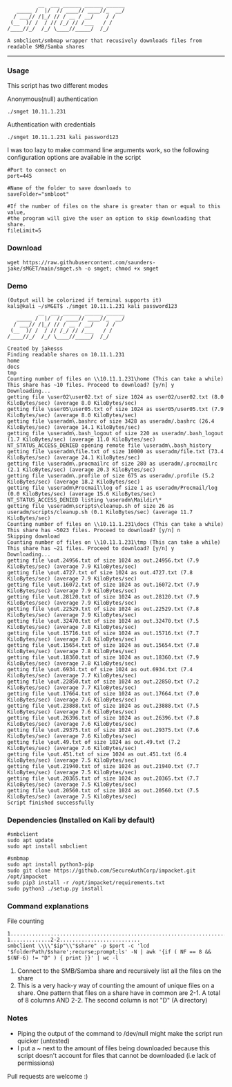 ```
          __  ___ ______ ______ ______
   _____ /  |/  // ____// ____//_  __/
  / ___// /|_/ // / __ / __/    / /
 (__  )/ /  / // /_/ // /___   / /
/____//_/  /_/ \____//_____/  /_/

A smbclient/smbmap wrapper that recusively downloads files from readable SMB/Samba shares
```
---
### Usage
This script has two different modes

Anonymous(null) authentication
```
./smget 10.11.1.231
```

Authentication with credentials
```
./smget 10.11.1.231 kali password123
```

I was too lazy to make command line arguments work, so the following configuration options are available in the script
```
#Port to connect on
port=445

#Name of the folder to save downloads to
saveFolder="smbloot"

#If the number of files on the share is greater than or equal to this value,
#the program will give the user an option to skip downloading that share.
fileLimit=5
```
### Download
```
wget https://raw.githubusercontent.com/saunders-jake/sMGET/main/smget.sh -o smget; chmod +x smget 
```
### Demo
```
(Output will be colorized if terminal supports it)
kali@kali ~/sMGET$ ./smget 10.11.1.231 kali password123
          __  ___ ______ ______ ______
   _____ /  |/  // ____// ____//_  __/
  / ___// /|_/ // / __ / __/    / /
 (__  )/ /  / // /_/ // /___   / /
/____//_/  /_/ \____//_____/  /_/

Created by jakesss
Finding readable shares on 10.11.1.231
home
docs
tmp
Counting number of files on \\10.11.1.231\home (This can take a while)
This share has ~10 files. Proceed to download? [y/n] y
Downloading...
getting file \user02\user02.txt of size 1024 as user02/user02.txt (8.0 KiloBytes/sec) (average 8.0 KiloBytes/sec)
getting file \user05\user05.txt of size 1024 as user05/user05.txt (7.9 KiloBytes/sec) (average 8.0 KiloBytes/sec)
getting file \useradm\.bashrc of size 3428 as useradm/.bashrc (26.4 KiloBytes/sec) (average 14.1 KiloBytes/sec)
getting file \useradm\.bash_logout of size 220 as useradm/.bash_logout (1.7 KiloBytes/sec) (average 11.0 KiloBytes/sec)
NT_STATUS_ACCESS_DENIED opening remote file \useradm\.bash_history
getting file \useradm\file.txt of size 10000 as useradm/file.txt (73.4 KiloBytes/sec) (average 24.1 KiloBytes/sec)
getting file \useradm\.procmailrc of size 280 as useradm/.procmailrc (2.1 KiloBytes/sec) (average 20.3 KiloBytes/sec)
getting file \useradm\.profile of size 675 as useradm/.profile (5.2 KiloBytes/sec) (average 18.2 KiloBytes/sec)
getting file \useradm\Procmail\log of size 1 as useradm/Procmail/log (0.0 KiloBytes/sec) (average 15.6 KiloBytes/sec)
NT_STATUS_ACCESS_DENIED listing \useradm\Maildir\*
getting file \useradm\scripts\cleanup.sh of size 26 as useradm/scripts/cleanup.sh (0.1 KiloBytes/sec) (average 11.7 KiloBytes/sec)
Counting number of files on \\10.11.1.231\docs (This can take a while)
This share has ~5023 files. Proceed to download? [y/n] n
Skipping download
Counting number of files on \\10.11.1.231\tmp (This can take a while)
This share has ~21 files. Proceed to download? [y/n] y
Downloading...
getting file \out.24956.txt of size 1024 as out.24956.txt (7.9 KiloBytes/sec) (average 7.9 KiloBytes/sec)
getting file \out.4727.txt of size 1024 as out.4727.txt (7.8 KiloBytes/sec) (average 7.9 KiloBytes/sec)
getting file \out.16072.txt of size 1024 as out.16072.txt (7.9 KiloBytes/sec) (average 7.9 KiloBytes/sec)
getting file \out.28120.txt of size 1024 as out.28120.txt (7.9 KiloBytes/sec) (average 7.9 KiloBytes/sec)
getting file \out.22529.txt of size 1024 as out.22529.txt (7.8 KiloBytes/sec) (average 7.9 KiloBytes/sec)
getting file \out.32470.txt of size 1024 as out.32470.txt (7.5 KiloBytes/sec) (average 7.8 KiloBytes/sec)
getting file \out.15716.txt of size 1024 as out.15716.txt (7.7 KiloBytes/sec) (average 7.8 KiloBytes/sec)
getting file \out.15654.txt of size 1024 as out.15654.txt (7.8 KiloBytes/sec) (average 7.8 KiloBytes/sec)
getting file \out.18360.txt of size 1024 as out.18360.txt (7.9 KiloBytes/sec) (average 7.8 KiloBytes/sec)
getting file \out.6934.txt of size 1024 as out.6934.txt (7.4 KiloBytes/sec) (average 7.7 KiloBytes/sec)
getting file \out.22850.txt of size 1024 as out.22850.txt (7.2 KiloBytes/sec) (average 7.7 KiloBytes/sec)
getting file \out.17664.txt of size 1024 as out.17664.txt (7.0 KiloBytes/sec) (average 7.6 KiloBytes/sec)
getting file \out.23888.txt of size 1024 as out.23888.txt (7.5 KiloBytes/sec) (average 7.6 KiloBytes/sec)
getting file \out.26396.txt of size 1024 as out.26396.txt (7.8 KiloBytes/sec) (average 7.6 KiloBytes/sec)
getting file \out.29375.txt of size 1024 as out.29375.txt (7.6 KiloBytes/sec) (average 7.6 KiloBytes/sec)
getting file \out.49.txt of size 1024 as out.49.txt (7.2 KiloBytes/sec) (average 7.6 KiloBytes/sec)
getting file \out.451.txt of size 1024 as out.451.txt (6.4 KiloBytes/sec) (average 7.5 KiloBytes/sec)
getting file \out.21940.txt of size 1024 as out.21940.txt (7.7 KiloBytes/sec) (average 7.5 KiloBytes/sec)
getting file \out.20365.txt of size 1024 as out.20365.txt (7.7 KiloBytes/sec) (average 7.5 KiloBytes/sec)
getting file \out.20560.txt of size 1024 as out.20560.txt (7.5 KiloBytes/sec) (average 7.5 KiloBytes/sec)
Script finished successfully
```

### Dependencies (Installed on Kali by default)
```
#smbclient
sudo apt update
sudo apt install smbclient

#smbmap
sudo apt install python3-pip
sudo git clone https://github.com/SecureAuthCorp/impacket.git /opt/impacket
sudo pip3 install -r /opt/impacket/requirements.txt
sudo python3 ./setup.py install
```

### Command explanations

File counting
```
1............................................................................................2...........2-1.............2-2..........................
smbclient \\\\"$ip"\\"$share" -p $port -c 'lcd '$folderPath/$share';recurse;prompt;ls' -N | awk '{if ( NF == 8 && $(NF-6) != "D" ) { print }}' | wc -l
```
1. Connect to the SMB/Samba share and recursively list all the files on the share
2. This is a very hack-y way of counting the amount of unique files on a share. One pattern that files on a share have in common are
  2-1. A total of 8 columns AND
  2-2. The second column is not "D" (A directory)

### Notes
- Piping the output of the command to /dev/null might make the script run quicker (untested)
- I put a ~ next to the amount of files being downloaded because this script doesn't account for files that cannot be downloaded (i.e lack of permissions)

Pull requests are welcome :)
